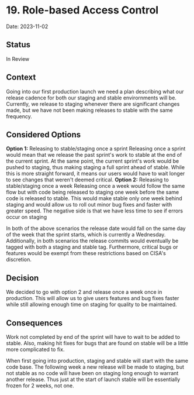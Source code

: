 # 19. Role-based Access Control

Date: 2023-11-02

## Status

In Review

## Context

Going into our first production launch we need a plan describing what our release cadence for both our staging and stable envirornments will be. Currently, we release to staging whenever there are significant changes made, but we have not been making releases to stable with the same frequency.

## Considered Options

**Option 1:** Releasing to stable/staging once a sprint
Releasing once a sprint would mean that we release the past sprint's work to stable at the end of the current sprint. At the same point, the current sprint's work would be pushed to staging, thus making staging a full sprint ahead of stable. While this is more straight forward, it means our users would have to wait longer to see changes that weren't deemed critical.
**Option 2:** Releasing to stable/staging once a week
Releasing once a week would follow the same flow but with code being released to staging one week before the same code is released to stable. This would make stable only one week behind staging and would allow us to roll out minor bug fixes and faster with greater speed. The negative side is that we have less time to see if errors occur on staging

In both of the above scenarios the release date would fall on the same day of the week that the sprint starts, which is currently a Wednesday. Additionally, in both scenarios the release commits would eventually be tagged with both a staging and stable tag. Furthermore, critical bugs or features would be exempt from these restrictions based on CISA's discretion.

## Decision

We decided to go with option 2 and release once a week once in production. This will allow us to give users features and bug fixes faster while still allowing enough time on staging for quality to be maintained.

## Consequences

Work not completed by end of the sprint will have to wait to be added to stable. Also, making hit fixes for bugs that are found on stable will be a little more complicated to fix.

When first going into production, staging and stable will start with the same code base. The following week a new release will be made to staging, but not stable as no code will have been on staging long enough to warrant another release. Thus just at the start of launch stable will be essentially frozen for 2 weeks, not one.

